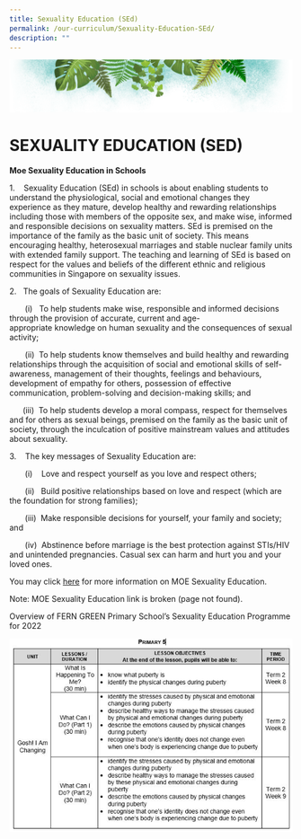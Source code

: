 ```yaml
---
title: Sexuality Education (SEd)
permalink: /our-curriculum/Sexuality-Education-SEd/
description: ""
---
```

![](/images/Banner.png)

# **SEXUALITY EDUCATION (SED)**

**Moe Sexua****l****ity Education in Schools**

1.    Sexuality Education (SEd) in schools is about enabling students to understand the physiological, social and emotional changes they experience as they mature, develop healthy and rewarding relationships including those with members of the opposite sex, and make wise, informed and responsible decisions on sexuality matters. SEd is premised on the importance of the family as the basic unit of society. This means encouraging healthy, heterosexual marriages and stable nuclear family units with extended family support. The teaching and learning of SEd is based on respect for the values and beliefs of the different ethnic and religious communities in Singapore on sexuality issues.

2.   The goals of Sexuality Education are:

       (i)   To help students make wise, responsible and informed decisions through the provision of accurate, current and age-appropriate knowledge on human sexuality and the consequences of sexual activity;

       (ii)  To help students know themselves and build healthy and rewarding relationships through the acquisition of social and emotional skills of self-awareness, management of their thoughts, feelings and behaviours, development of empathy for others, possession of effective communication, problem-solving and decision-making skills; and  

      (iii)  To help students develop a moral compass, respect for themselves and for others as sexual beings, premised on the family as the basic unit of society, through the inculcation of positive mainstream values and attitudes about sexuality.
			
			
3.    The key messages of Sexuality Education are:

       (i)    Love and respect yourself as you love and respect others;

       (ii)   Build positive relationships based on love and respect (which are the foundation for strong families);

       (iii)  Make responsible decisions for yourself, your family and society; and

       (iv)  Abstinence before marriage is the best protection against STIs/HIV and unintended pregnancies. Casual sex can harm and hurt you and your loved ones.
			 
			 
You may click [here](https://www.moe.gov.sg/education/programmes/social-and-emotional-learning/sexuality-education) for more information on MOE Sexuality Education.

Note: MOE Sexuality Education link is broken (page not found).

Overview of FERN GREEN Primary School’s Sexuality Education Programme for 2022

![](/images/SED1.jpeg)
